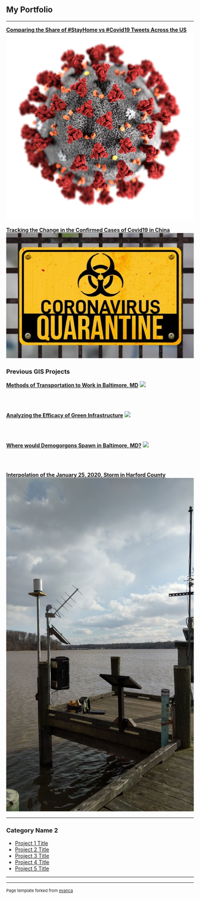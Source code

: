 ## My Portfolio

---

[**Comparing the Share of #StayHome vs #Covid19 Tweets Across the US**](/Projects/RTweet)
<img src="images/Coronavirus-CDC-645x645.jpg"/>

[**Tracking the Change in the Confirmed Cases of Covid19 in China**](/Projects/Project1_CoronaVirus)
<img src="images/coronavirus-quarantine.jpg"/>

### Previous GIS Projects 

[**Methods of Transportation to Work in Baltimore, MD**](/Projects/transportation)
<img src="images/Project4_383.JPG"/>

<br><br>

[**Analyzing the Efficacy of Green Infrastructure**](/Projects/efficacy_of_green_infra)
<img src="images/pennino_419.JPG"/>

<br><br>

[**Where would Demogorgons Spawn in Baltimore, MD?**](/Projects/demogorgon)
<img src="images/stranger thigns.jpg"/>

<br><br>

[**Interpolation of the January 25, 2020, Storm in Harford County**](https://ngiro1.github.io/qgis2web_2020_02_18-15_04_48_049557/index.html)
<img src="images/OtterPt_RainGage.jpg"/>

---

### Category Name 2

- [Project 1 Title](http://example.com/)
- [Project 2 Title](http://example.com/)
- [Project 3 Title](http://example.com/)
- [Project 4 Title](http://example.com/)
- [Project 5 Title](http://example.com/)

---




---
<p style="font-size:11px">Page template forked from <a href="https://github.com/evanca/quick-portfolio">evanca</a></p>
<!-- Remove above link if you don't want to attibute -->
